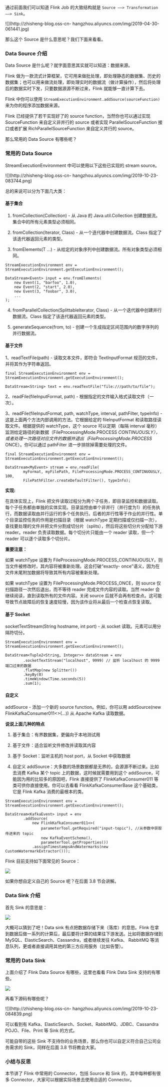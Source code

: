 通过前面我们可以知道 Flink Job 的大致结构就是 `Source ——> Transformation ——> Sink`。

![](http://zhisheng-blog.oss-cn-
hangzhou.aliyuncs.com/img/2019-04-30-061441.jpg)

那么这个 Source 是什么意思呢？我们下面来看看。

### Data Source 介绍

Data Source 是什么呢？就字面意思其实就可以知道：数据来源。

Flink
做为一款流式计算框架，它可用来做批处理，即处理静态的数据集、历史的数据集；也可以用来做流处理，即处理实时的数据流（做计算操作），然后将处理后的数据实时下发，只要数据源源不断过来，Flink
就能够一直计算下去。

Flink 中你可以使用 `StreamExecutionEnvironment.addSource(sourceFunction)`
来为你的程序添加数据来源。

Flink 已经提供了若干实现好了的 source function，当然你也可以通过实现 SourceFunction 来自定义非并行的 source
或者实现 ParallelSourceFunction 接口或者扩展 RichParallelSourceFunction 来自定义并行的 source。

那么常用的 Data Source 有哪些呢？

### 常用的 Data Source

StreamExecutionEnvironment 中可以使用以下这些已实现的 stream source。

![](http://zhisheng-blog.oss-cn-
hangzhou.aliyuncs.com/img/2019-10-23-083744.png)

总的来说可以分为下面几大类：

#### 基于集合

  1. fromCollection(Collection) - 从 Java 的 Java.util.Collection 创建数据流。集合中的所有元素类型必须相同。

  2. fromCollection(Iterator, Class) - 从一个迭代器中创建数据流。Class 指定了该迭代器返回元素的类型。

  3. fromElements(T …) - 从给定的对象序列中创建数据流。所有对象类型必须相同。

    
    
    StreamExecutionEnvironment env = StreamExecutionEnvironment.getExecutionEnvironment();
    
    DataStream<Event> input = env.fromElements(
        new Event(1, "barfoo", 1.0),
        new Event(2, "start", 2.0),
        new Event(3, "foobar", 3.0),
        ...
    );
    

  4. fromParallelCollection(SplittableIterator, Class) - 从一个迭代器中创建并行数据流。Class 指定了该迭代器返回元素的类型。

  5. generateSequence(from, to) - 创建一个生成指定区间范围内的数字序列的并行数据流。

#### 基于文件

1、readTextFile(path) - 读取文本文件，即符合 TextInputFormat 规范的文件，并将其作为字符串返回。

    
    
    final StreamExecutionEnvironment env = StreamExecutionEnvironment.getExecutionEnvironment();
    
    DataStream<String> text = env.readTextFile("file:///path/to/file");
    

2、readFile(fileInputFormat, path) - 根据指定的文件输入格式读取文件（一次）。

3、readFile(fileInputFormat, path, watchType, interval, pathFilter, typeInfo) -
这是上面两个方法内部调用的方法。它根据给定的 fileInputFormat 和读取路径读取文件。根据提供的 watchType，这个 source
可以定期（每隔 interval 毫秒）监测给定路径的新数据（FileProcessingMode.PROCESS
_CONTINUOUSLY），或者处理一次路径对应文件的数据并退出（FileProcessingMode.PROCESS_ ONCE）。你可以通过
pathFilter 进一步排除掉需要处理的文件。

    
    
    final StreamExecutionEnvironment env = StreamExecutionEnvironment.getExecutionEnvironment();
    
    DataStream<MyEvent> stream = env.readFile(
            myFormat, myFilePath, FileProcessingMode.PROCESS_CONTINUOUSLY, 100,
            FilePathFilter.createDefaultFilter(), typeInfo);
    

**实现:**

在具体实现上，Flink
把文件读取过程分为两个子任务，即目录监控和数据读取。每个子任务都由单独的实体实现。目录监控由单个非并行（并行度为1）的任务执行，而数据读取由并行运行的多个任务执行。后者的并行性等于作业的并行性。单个目录监控任务的作用是扫描目录（根据
watchType 定期扫描或仅扫描一次），查找要处理的文件并把文件分割成切分片（splits），然后将这些切分片分配给下游 reader。reader
负责读取数据。每个切分片只能由一个 reader 读取，但一个 reader 可以逐个读取多个切分片。

**重要注意：**

如果 watchType 设置为
FileProcessingMode.PROCESS_CONTINUOUSLY，则当文件被修改时，其内容将被重新处理。这会打破“exactly-
once”语义，因为在文件末尾附加数据将导致其所有内容被重新处理。

如果 watchType 设置为 FileProcessingMode.PROCESS_ONCE，则 source 仅扫描路径一次然后退出，而不等待
reader 完成文件内容的读取。当然 reader 会继续阅读，直到读取所有的文件内容。关闭 source
后就不会再有检查点。这可能导致节点故障后的恢复速度较慢，因为该作业将从最后一个检查点恢复读取。

#### 基于 Socket

socketTextStream(String hostname, int port) - 从 socket 读取。元素可以用分隔符切分。

    
    
    StreamExecutionEnvironment env = StreamExecutionEnvironment.getExecutionEnvironment();
    
    DataStream<Tuple2<String, Integer>> dataStream = env
            .socketTextStream("localhost", 9999) // 监听 localhost 的 9999 端口过来的数据
            .flatMap(new Splitter())
            .keyBy(0)
            .timeWindow(Time.seconds(5))
            .sum(1);
    

#### 自定义

addSource - 添加一个新的 source function。例如，你可以用 addSource(new
FlinkKafkaConsumer011<>(…)) 从 Apache Kafka 读取数据。

**说说上面几种的特点**

  1. 基于集合：有界数据集，更偏向于本地测试用

  2. 基于文件：适合监听文件修改并读取其内容

  3. 基于 Socket：监听主机的 host port，从 Socket 中获取数据

  4. 自定义 addSource：大多数的场景数据都是无界的，会源源不断过来。比如去消费 Kafka 某个 topic 上的数据，这时候就需要用到这个 addSource，可能因为用的比较多的原因吧，Flink 直接提供了 FlinkKafkaConsumer011 等类可供你直接使用。你可以去看看 FlinkKafkaConsumerBase 这个基础类，它是 Flink Kafka 消费的最根本的类。

    
    
    StreamExecutionEnvironment env = StreamExecutionEnvironment.getExecutionEnvironment();
    
    DataStream<KafkaEvent> input = env
            .addSource(
                new FlinkKafkaConsumer011<>(
                    parameterTool.getRequired("input-topic"), //从参数中获取传进来的 topic 
                    new KafkaEventSchema(),
                    parameterTool.getProperties())
                .assignTimestampsAndWatermarks(new CustomWatermarkExtractor()));
    

Flink 目前支持如下面常见的 Source：

![](https://zhisheng-blog.oss-cn-hangzhou.aliyuncs.com/images/UTfWCZ.jpg)

如果你想自定义自己的 Source 呢？在后面 3.8 节会讲解。

### Data Sink 介绍

首先 Sink 的意思是：

![](https://zhisheng-blog.oss-cn-hangzhou.aliyuncs.com/images/1atUyo.jpg)

大概可以猜到了吧！Data sink 有点把数据存储下来（落库）的意思。Flink
在拿到数据后做一系列的计算后，最后要将计算的结果往下游发送。比如将数据存储到 MySQL、ElasticSearch、Cassandra，或者继续发往
Kafka、 RabbitMQ 等消息队列，更或者直接调用其他的第三方应用服务（比如告警）。

### 常用的 Data Sink

上面介绍了 Flink Data Source 有哪些，这里也看看 Flink Data Sink 支持的有哪些。

![](https://zhisheng-blog.oss-cn-hangzhou.aliyuncs.com/images/siWsAK.jpg)

再看下源码有哪些呢？

![](http://zhisheng-blog.oss-cn-
hangzhou.aliyuncs.com/img/2019-10-23-084839.png)

可以看到有 Kafka、ElasticSearch、Socket、RabbitMQ、JDBC、Cassandra POJO、File、Print 等
Sink 的方式。

可能自带的这些 Sink 不支持你的业务场景，那么你也可以自定义符合自己公司业务需求的 Sink，同样在后面 3.8 节将教会大家。

### 小结与反思

本节讲了 Flink 中常用的 Connector，包括 Source 和 Sink 的，其中每种都有很多
Connector，大家可以根据实际场景去使用合适的 Connector。

